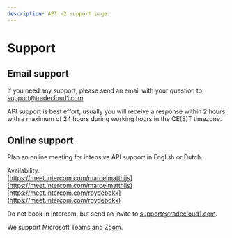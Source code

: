 ```yaml
---
description: API v2 support page.
---
```


# Support

## Email support

If you need any support, please send an email with your question to [support@tradecloud1.com](mailto:support@tradecloud1.com)

API support is best effort, usually you will receive a response within 2 hours with a maximum of 24 hours during working hours in the CE\(S\)T timezone.

## Online support

Plan an online meeting for intensive API support in English or Dutch.

Availability:  
[https://meet.intercom.com/marcelmatthijs](https://meet.intercom.com/marcelmatthijs)  
[https://meet.intercom.com/roydebokx](https://meet.intercom.com/roydebokx)

Do not book in Intercom, but send an invite to [support@tradecloud1.com](mailto:support@tradecloud1.com).

We support Microsoft Teams and [Zoom](https://zoom.us/).
